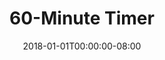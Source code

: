 ---
redirect_from:
- "/60"
date: "2018-01-01T00:00:00-08:00"
layout: timer
published: TRUE
title: "60-Minute Timer"
minutes: 60
---